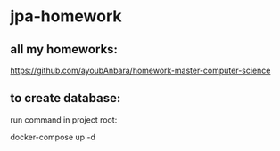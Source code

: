# jpa-homework

## all my homeworks:

https://github.com/ayoubAnbara/homework-master-computer-science


## to create database:

run command in project root:

docker-compose up -d 

